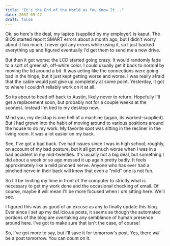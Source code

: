 ```yaml
---
title: "It's the End of the World as You Know It..."
date: 2007-09-27
draft: false
---
```

Ok, so here's the deal, my laptop (supplied by my employer) is kaput. The BIOS started report SMART errors about a month ago, but I didn't worry about it too much. I never got any errors while using it, so I just backed everything up and figured eventually I'd get them to send me a new drive.   

But then it got worse: the LCD started going crazy. It would randomly fade to a sort of greenish, off-white color. I could usually get it back to normal by moving the lid around a bit. It was acting like the connections were going bad in the hinge, but it just kept getting worse and worse. I was really afraid that the cable would just give up completely at some point. Yesterday, it got to where I couldn't reliably work on it at all.  

So its about to head off back to Austin, likely never to return. Hopefully I'll get a replacement soon, but probably not for a couple weeks at the soonest. Instead I'm tied to my desktop now.   

Mind you, my desktop is one hell of a machine (again, its worked-supplied). But I had grown into the habit of moving around to various positions around the house to do my work. My favorite spot was sitting in the recliner in the living room. It was a lot easier on my back.  

See, I've got a bad back. I've had issues since I was in high school, roughly, on account of my bad posture, but it all got much worse when I was in a bad accident in my mid-twenties. It's usually not a big deal, but something I did about a week or so ago messed it up again pretty badly. It feels approximately like a mild pinched nerve. Anyone who has ever had a pinched nerve in their back will know that even a "mild" one is not fun.  

So I'll be limiting my time in front of the computer to strictly what is necessary to get my work done and the occasional checking of email. Of course, maybe it will mean I'll be more focused when I _am_ sitting here. We'll see.  

I figured this was as good of an excuse as any to finally update this blog. Ever since I set up my del.icio.us posts, it seems as though the automated portions of the blog are overtaking any semblance of human presence around here. I've got to make sure that isn't the case, of course!  

So, I've got more to say, but I'll save it for tomorrow's post. Yes, there _will_ be a post tomorrow. You can count on it. 
